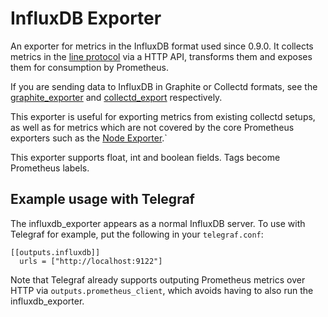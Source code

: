 # InfluxDB Exporter

An exporter for metrics in the InfluxDB format used since 0.9.0. It collects
metrics in the 
[line protocol](https://docs.influxdata.com/influxdb/v0.10/write_protocols/line/) via a HTTP API,
transforms them and exposes them for consumption by Prometheus. 

If you are sending data to InfluxDB in Graphite or Collectd formats, see the
[graphite_exporter](https://github.com/prometheus/graphite_exporter) 
and [collectd_export](https://github.com/prometheus/collectd_exporter) respectively.

This exporter is useful for exporting metrics from existing collectd setups, as
well as for metrics which are not covered by the core Prometheus exporters such
as the [Node Exporter](https://github.com/prometheus/node_exporter).`

This exporter supports float, int and boolean fields. Tags become Prometheus labels.

## Example usage with Telegraf

The influxdb_exporter appears as a normal InfluxDB server. To use with Telegraf
for example, put the following in your `telegraf.conf`:

```
[[outputs.influxdb]]
  urls = ["http://localhost:9122"]
```

Note that Telegraf already supports outputing Prometheus metrics over HTTP via
`outputs.prometheus_client`, which avoids having to also run the influxdb_exporter.

